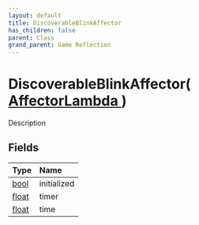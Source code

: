 ```yaml
---
layout: default
title: DiscoverableBlinkAffector
has_children: false
parent: Class
grand_parent: Game Reflection
---
```

# DiscoverableBlinkAffector( [ AffectorLambda ](/riftbreaker-wiki/docs/game-reflection/classes/affector_lambda/) )
Description 

## Fields

| Type | Name |
|:----------|:--------------|
| [bool](/riftbreaker-wiki/docs/game-reflection/components/bool/) | initialized |
| [float](/riftbreaker-wiki/docs/game-reflection/components/float/) | timer |
| [float](/riftbreaker-wiki/docs/game-reflection/components/float/) | time |

